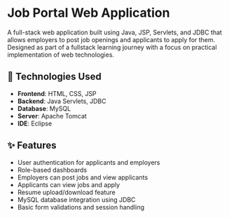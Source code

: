# Job Portal Web Application

A full-stack web application built using Java, JSP, Servlets, and JDBC that allows employers to post job openings and applicants to apply for them. Designed as part of a fullstack learning journey with a focus on practical implementation of web technologies.

## 🔧 Technologies Used

- **Frontend**: HTML, CSS, JSP
- **Backend**: Java Servlets, JDBC
- **Database**: MySQL
- **Server**: Apache Tomcat
- **IDE**: Eclipse

## ✨ Features

- User authentication for applicants and employers
- Role-based dashboards
- Employers can post jobs and view applicants
- Applicants can view jobs and apply
- Resume upload/download feature
- MySQL database integration using JDBC
- Basic form validations and session handling
